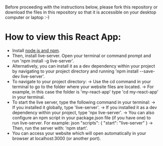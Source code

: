 Before proceeding with the instructions below, please fork this repository or download the files in this repository so that it is accessible on your desktop computer or laptop :-)

# How to view this React App:
- Install [node.js and npm](https://nodejs.org/en/download).
- Then, install live-server. Open your terminal or command prompt and run 'npm install -g live-server'.
- Alternatively, you can install it as a dev dependency within your project by navigating to your project directory and running 'npm install --save-dev live-server'.
- To navigate to your project directory:
  -> Use the cd command in your terminal to go to the folder where your website files are located.
  -> For example, in this case the folder is 'my-react-app' type 'cd my-react-app' in your terminal.
- To start the live server, type the following command in your terminal:
  -> If you installed it globally, type 'live-server'.
  -> If you installed it as a dev dependency within your project, type 'npx live-server'.
  -> You can also configure an npm script in your package.json file (if you have one) to run live-server. For example:
json
"scripts": {
  "start": "live-server"
}
  -> Then, run the server with: 'npm start'.
- You can access your website which will open automatically in your browser at localhost:3000 (or another port). 

